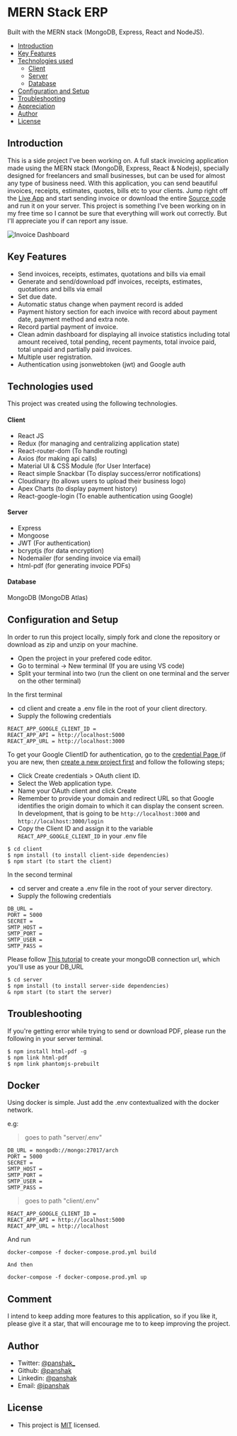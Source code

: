 # MERN Stack ERP
Built with the MERN stack (MongoDB, Express, React and NodeJS).
  * [Introduction](#introduction)
  * [Key Features](#key-features)
  * [Technologies used](#technologies-used)
      - [Client](#client)
      - [Server](#server)
      - [Database](#database)
  * [Configuration and Setup](#configuration-and-setup)
  * [Troubleshooting](#troubleshooting)
  * [Appreciation](#appreciation)
  * [Author](#author)
  * [License](#license)

## Introduction
This is a side project I've been working on. A full stack invoicing application made using the MERN stack (MongoDB, Express, React & Nodejs), specially designed for freelancers and small businesses, but can be used for almost any type of business need. With this application, you can send beautiful invoices, receipts, estimates, quotes, bills etc to your clients. Jump right off the [Live App](https://arcinvoice.com/) and start sending invoice or download the entire [Source code](https://github.com/Panshak/arcinvoice) and run it on your server. This project is something I've been working on in my free time so I cannot be sure that everything will work out correctly. But I'll appreciate you if can report any issue.

![Invoice Dashboard](https://res.cloudinary.com/almpo/image/upload/v1637314504/invoice/dashboard_c5z0is.png)

## Key Features
- Send invoices, receipts, estimates, quotations and bills via email
- Generate and send/download pdf invoices, receipts, estimates, quotations and bills via email
- Set due date.
- Automatic status change when payment record is added
- Payment history section for each invoice with record about payment date, payment method and extra note.
- Record partial payment of invoice.
- Clean admin dashboard for displaying all invoice statistics including total amount received, total pending, recent payments, total invoice paid, total unpaid and partially paid invoices. 
- Multiple user registration.
- Authentication using jsonwebtoken (jwt) and Google auth


## Technologies used
This project was created using the following technologies.

#### Client

- React JS
- Redux (for managing and centralizing application state)
- React-router-dom (To handle routing)
- Axios (for making api calls)
- Material UI & CSS Module (for User Interface)
- React simple Snackbar (To display success/error notifications)
- Cloudinary (to allows users to upload their business logo)
- Apex Charts (to display payment history)
- React-google-login (To enable authentication using Google)

#### Server

- Express
- Mongoose
- JWT (For authentication)
- bcryptjs (for data encryption)
- Nodemailer (for sending invoice via email)
- html-pdf (for generating invoice PDFs)

#### Database
MongoDB (MongoDB Atlas)

## Configuration and Setup
In order to run this project locally, simply fork and clone the repository or download as zip and unzip on your machine. 
- Open the project in your prefered code editor.
- Go to terminal -> New terminal (If you are using VS code)
- Split your terminal into two (run the client on one terminal and the server on the other terminal)

In the first terminal
- cd client and create a .env file in the root of your client directory.
- Supply the following credentials

```
REACT_APP_GOOGLE_CLIENT_ID = 
REACT_APP_API = http://localhost:5000
REACT_APP_URL = http://localhost:3000

```

To get your Google ClientID for authentication, go to the [credential Page ](https://console.cloud.google.com/apis/credentials) (if you are new, then [create a new project first](https://console.cloud.google.com/projectcreate) and follow the following steps;

- Click Create credentials > OAuth client ID.
- Select the Web application type.
- Name your OAuth client and click Create
- Remember to provide your domain and redirect URL so that Google identifies the origin domain to which it can display the consent screen. In development, that is going to be `http://localhost:3000` and `http://localhost:3000/login`
- Copy the Client ID and assign it to the variable `REACT_APP_GOOGLE_CLIENT_ID` in your .env file

```
$ cd client
$ npm install (to install client-side dependencies)
$ npm start (to start the client)
```
In the second terminal
- cd server and create a .env file in the root of your server directory.
- Supply the following credentials

```
DB_URL = 
PORT = 5000
SECRET = 
SMTP_HOST = 
SMTP_PORT = 
SMTP_USER = 
SMTP_PASS = 

```

Please follow [This tutorial](https://dev.to/dalalrohit/how-to-connect-to-mongodb-atlas-using-node-js-k9i) to create your mongoDB connection url, which you'll use as your DB_URL

```
$ cd server
$ npm install (to install server-side dependencies)
& npm start (to start the server)
```

## Troubleshooting
If you're getting error while trying to send or download PDF,
please run the following in your server terminal.

```
$ npm install html-pdf -g
$ npm link html-pdf
$ npm link phantomjs-prebuilt
```

## Docker

Using docker is simple. Just add the .env contextualized with the docker network.

e.g:

> goes to path "server/.env"
```
DB_URL = mongodb://mongo:27017/arch
PORT = 5000
SECRET = 
SMTP_HOST = 
SMTP_PORT = 
SMTP_USER = 
SMTP_PASS = 
```
> goes to path "client/.env"
```
REACT_APP_GOOGLE_CLIENT_ID = 
REACT_APP_API = http://localhost:5000
REACT_APP_URL = http://localhost
```

And run

```
docker-compose -f docker-compose.prod.yml build

And then

docker-compose -f docker-compose.prod.yml up
```

## Comment
I intend to keep adding more features to this application, so if you like it, please give it a star, that will encourage me to 
to keep improving the project.


## Author

- Twitter: [@panshak_](https://twitter.com/panshak_)
- Github: [@panshak](https://github.com/panshak)
- Linkedin: [@panshak](https://www.linkedin.com/in/panshak/)
- Email: [@ipanshak](mailto:ipanshak@gmail.com)

## License

- This project is [MIT](https://github.com/Panshak/arcinvoice/blob/master/LICENSE.md) licensed.